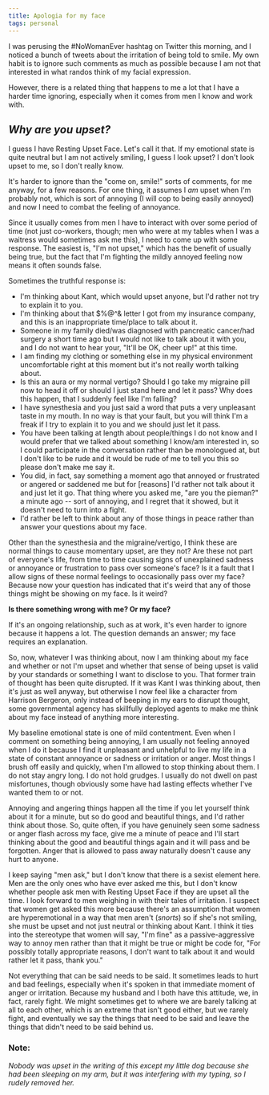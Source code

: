 ```yaml
---
title: Apologia for my face
tags: personal
---
```


I was perusing the #NoWomanEver hashtag on Twitter this morning, and I noticed a bunch of tweets about the irritation of being told to smile. My own habit is to ignore such comments as much as possible because I am not that interested in what randos think of my facial expression. 

However, there is a related thing that happens to me a lot that I have a harder time ignoring, especially when it comes from men I know and work with. 

## *Why are you upset?*

I guess I have Resting Upset Face. Let's call it that. If my emotional state is quite neutral but I am not actively smiling, I guess I look upset? I don't look upset to me, so I don't really know.

It's harder to ignore than the "come on, smile!" sorts of comments, for me anyway, for a few reasons. For one thing, it assumes I *am* upset when I'm probably not, which is sort of annoying (I will cop to being easily annoyed) and now I need to combat the feeling of annoyance.

Since it usually comes from men I have to interact with over some period of time (not just co-workers, though; men who were at my tables when I was a waitress would sometimes ask me this), I need to come up with some response. The easiest is, "I'm not upset," which has the benefit of usually being true, but the fact that I'm fighting the mildly annoyed feeling now means it often sounds false.

Sometimes the truthful response is:  

  * I'm thinking about Kant, which would upset anyone, but I'd rather not try to explain it to you.
  * I'm thinking about that $%@^& letter I got from my insurance company, and this is an inappropriate time/place to talk about it.
  * Someone in my family died/was diagnosed with pancreatic cancer/had surgery a short time ago but I would not like to talk about it with you, and I do not want to hear your, "It'll be OK, cheer up!" at this time.
  * I am finding my clothing or something else in my physical environment uncomfortable right at this moment but it's not really worth talking about.
  * Is this an aura or my normal vertigo? Should I go take my migraine pill now to head it off or should I just stand here and let it pass? Why does this happen, that I suddenly feel like I'm falling?
  * I have synesthesia and you just said a word that puts a very unpleasant taste in my mouth. In no way is that your fault, but you will think I'm a freak if I try to explain it to you and we should just let it pass. 
  * You have been talking at length about people/things I do not know and I would prefer that we talked about something I know/am interested in, so I could participate in the conversation rather than be monologued at, but I don't like to be rude and it would be rude of me to tell you this so please don't make me say it.
  * You did, in fact, say something a moment ago that annoyed or frustrated or angered or saddened me but for [reasons] I'd rather not talk about it and just let it go. That thing where you asked me, "are you the pieman?" a minute ago -- sort of annoying, and I regret that it showed, but it doesn't need to turn into a fight.
  * I'd rather be left to think about any of those things in peace rather than answer your questions about my face.

Other than the synesthesia and the migraine/vertigo, I think these are normal things to cause momentary upset, are they not? Are these not part of everyone's life, from time to time causing signs of unexplained sadness or annoyance or frustration to pass over someone's face? Is it a fault that I allow signs of these normal feelings to occasionally pass over my face? Because now your question has indicated that it's weird that any of those things might be showing on my face. Is it weird? 

**Is there something wrong with me? Or my face?** 

If it's an ongoing relationship, such as at work, it's even harder to ignore because it happens a lot. The question demands an answer; my face requires an explanation.

So, now, whatever I was thinking about, now I am thinking about my face and whether or not I'm upset and whether that sense of being upset is valid by your standards or something I want to disclose to you. That former train of thought has been quite disrupted. If it was Kant I was thinking about, then it's just as well anyway, but otherwise I now feel like a character from Harrison Bergeron, only instead of beeping in my ears to disrupt thought, some governmental agency has skillfully deployed agents to make me think about my face instead of anything more interesting. 

My baseline emotional state is one of mild contentment. Even when I comment on something being annoying, I am usually not feeling annoyed when I do it because I find it unpleasant and unhelpful to live my life in a state of constant annoyance or sadness or irritation or anger. Most things I brush off easily and quickly, when I'm allowed to stop thinking about them. I do not stay angry long. I do not hold grudges. I usually do not dwell on past misfortunes, though obviously some have had lasting effects whether I've wanted them to or not. 

Annoying and angering things happen all the time if you let yourself think about it for a minute, but so do good and beautiful things, and I'd rather think about those. So, quite often, if you have genuinely seen some sadness or anger flash across my face, give me a minute of peace and I'll start thinking about the good and beautiful things again and it will pass and be forgotten. Anger that is allowed to pass away naturally doesn't cause any hurt to anyone. 

I keep saying "men ask," but I don't know that there is a sexist element here. Men are the only ones who have ever asked me this, but I don't know whether people ask men with Resting Upset Face if they are upset all the time. I look forward to men weighing in with their tales of irritation. I suspect that women get asked this more because there's an assumption that women are hyperemotional in a way that men aren't (*snorts*) so if she's not smiling, she must be upset and not just neutral or thinking about Kant. I think it ties into the stereotype that women will say, "I'm fine" as a passive-aggressive way to annoy men rather than that it might be true or might be code for, "For possibly totally appropriate reasons, I don't want to talk about it and would rather let it pass, thank you." 

Not everything that can be said needs to be said. It sometimes leads to hurt and bad feelings, especially when it's spoken in that immediate moment of anger or irritation. Because my husband and I both have this attitude, we, in fact, rarely fight. We might sometimes get to where we are barely talking at all to each other, which is an extreme that isn't good either, but we rarely fight, and eventually we say the things that need to be said and leave the things that didn't need to be said behind us.


### Note:
_Nobody was upset in the writing of this except my little dog because she had been sleeping on my arm, but it was interfering with my typing, so I rudely removed her._
